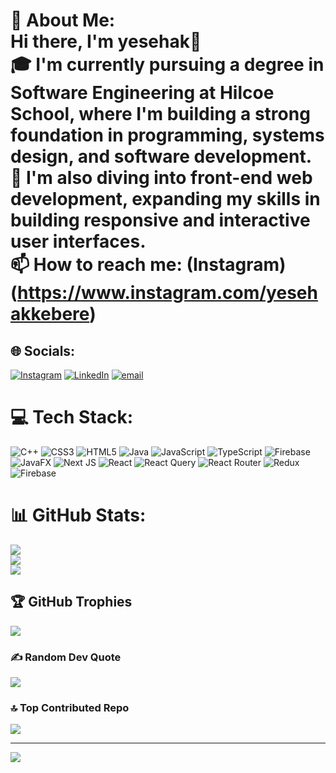 # 💫 About Me:<br>Hi there, I'm yesehak👋<br>🎓 I'm currently pursuing a degree in Software Engineering at Hilcoe School, where I'm building a strong foundation in programming, systems design, and software development.<br>🌱 I'm also diving into front-end web development, expanding my skills in building responsive and interactive user interfaces.<br>📫 How to reach me: (Instagram)(https://www.instagram.com/yesehakkebere)


## 🌐 Socials:
[![Instagram](https://img.shields.io/badge/Instagram-%23E4405F.svg?logo=Instagram&logoColor=white)](https://instagram.com/yesehakkebere) [![LinkedIn](https://img.shields.io/badge/LinkedIn-%230077B5.svg?logo=linkedin&logoColor=white)](https://linkedin.com/in/yesehakkebere) [![email](https://img.shields.io/badge/Email-D14836?logo=gmail&logoColor=white)](mailto:codeolmpus@gmail.com) 

# 💻 Tech Stack:
![C++](https://img.shields.io/badge/c++-%2300599C.svg?style=for-the-badge&logo=c%2B%2B&logoColor=white) ![CSS3](https://img.shields.io/badge/css3-%231572B6.svg?style=for-the-badge&logo=css3&logoColor=white) ![HTML5](https://img.shields.io/badge/html5-%23E34F26.svg?style=for-the-badge&logo=html5&logoColor=white) ![Java](https://img.shields.io/badge/java-%23ED8B00.svg?style=for-the-badge&logo=openjdk&logoColor=white) ![JavaScript](https://img.shields.io/badge/javascript-%23323330.svg?style=for-the-badge&logo=javascript&logoColor=%23F7DF1E) ![TypeScript](https://img.shields.io/badge/typescript-%23007ACC.svg?style=for-the-badge&logo=typescript&logoColor=white) ![Firebase](https://img.shields.io/badge/firebase-%23039BE5.svg?style=for-the-badge&logo=firebase) ![JavaFX](https://img.shields.io/badge/javafx-%23FF0000.svg?style=for-the-badge&logo=javafx&logoColor=white) ![Next JS](https://img.shields.io/badge/Next-black?style=for-the-badge&logo=next.js&logoColor=white) ![React](https://img.shields.io/badge/react-%2320232a.svg?style=for-the-badge&logo=react&logoColor=%2361DAFB) ![React Query](https://img.shields.io/badge/-React%20Query-FF4154?style=for-the-badge&logo=react%20query&logoColor=white) ![React Router](https://img.shields.io/badge/React_Router-CA4245?style=for-the-badge&logo=react-router&logoColor=white) ![Redux](https://img.shields.io/badge/redux-%23593d88.svg?style=for-the-badge&logo=redux&logoColor=white) ![Firebase](https://img.shields.io/badge/firebase-a08021?style=for-the-badge&logo=firebase&logoColor=ffcd34)
# 📊 GitHub Stats:
![](https://github-readme-stats.vercel.app/api?username=tonyk-code&theme=transparent&hide_border=true&include_all_commits=false&count_private=false)<br/>
![](https://nirzak-streak-stats.vercel.app/?user=tonyk-code&theme=transparent&hide_border=true)<br/>
![](https://github-readme-stats.vercel.app/api/top-langs/?username=tonyk-code&theme=transparent&hide_border=true&include_all_commits=false&count_private=false&layout=compact)

## 🏆 GitHub Trophies
![](https://github-profile-trophy.vercel.app/?username=tonyk-code&theme=radical&no-frame=true&no-bg=true&margin-w=4)

### ✍️ Random Dev Quote
![](https://quotes-github-readme.vercel.app/api?type=horizontal&theme=tokyonight)

### 🔝 Top Contributed Repo
![](https://github-contributor-stats.vercel.app/api?username=tonyk-code&limit=5&theme=dark&combine_all_yearly_contributions=true)

---
[![](https://visitcount.itsvg.in/api?id=tonyk-code&icon=0&color=0)](https://visitcount.itsvg.in)

<!-- Proudly created with GPRM ( https://gprm.itsvg.in ) -->
